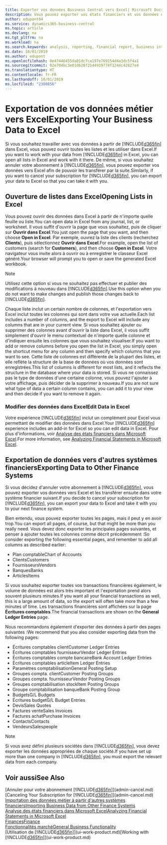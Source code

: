 ```yaml
---
title: Exporter vos données Business Central vers Excel| Microsoft Docs
description: Vous pouvez exporter vos états financiers et vos données de veille économique de Business Central vers Excel, ou ouvrir vos données dans Excel.
author: edupont04
ms.service: dynamics365-business-central
ms.topic: article
ms.devlang: na
ms.tgt_pltfrm: na
ms.workload: na
ms.search.keywords: analysis, reporting, financial report, business intelligence, BI, Excel
ms.date: 10/01/2019
ms.author: edupont
ms.openlocfilehash: 0e47446455da81dc7ca197e769154d4a3dc5f4a1
ms.sourcegitcommit: 02e704bc3e01d62072144919774f1244c42827e4
ms.translationtype: HT
ms.contentlocale: fr-FR
ms.lasthandoff: 10/01/2019
ms.locfileid: "2300856"
---
```

# <a name="exporting-your-business-data-to-excel"></a><span data-ttu-id="0d613-103">Exportation de vos données métier vers Excel</span><span class="sxs-lookup"><span data-stu-id="0d613-103">Exporting Your Business Data to Excel</span></span>
<span data-ttu-id="0d613-104">Si vous souhaitez travailler avec vos données à partir de [!INCLUDE[d365fin](includes/d365fin_md.md)] dans Excel, vous pouvez ouvrir toutes les listes et les utiliser dans Excel.</span><span class="sxs-lookup"><span data-stu-id="0d613-104">If you want to work with your data from [!INCLUDE[d365fin](includes/d365fin_md.md)] in Excel, you can open all lists in Excel and work with it there.</span></span> <span data-ttu-id="0d613-105">De même, si vous souhaitez annuler votre abonnement à [!INCLUDE[d365fin](includes/d365fin_md.md)], vous pouvez exporter vos données vers Excel afin de pouvoir les transférer par la suite.</span><span class="sxs-lookup"><span data-stu-id="0d613-105">Similarly, if you want to cancel your subscription for [!INCLUDE[d365fin](includes/d365fin_md.md)], you can export your data to Excel so that you can take it with you.</span></span>

## <a name="opening-lists-in-excel"></a><span data-ttu-id="0d613-106">Ouverture de listes dans Excel</span><span class="sxs-lookup"><span data-stu-id="0d613-106">Opening Lists in Excel</span></span>
<span data-ttu-id="0d613-107">Vous pouvez ouvrir des données dans Excel à partir de n'importe quelle feuille ou liste.</span><span class="sxs-lookup"><span data-stu-id="0d613-107">You can open data in Excel from any journal, list, or worksheet.</span></span> <span data-ttu-id="0d613-108">Il vous suffit d'ouvrir la page que vous souhaitez, puis de cliquer sur **Ouvrir dans Excel**.</span><span class="sxs-lookup"><span data-stu-id="0d613-108">You just open the page that you want, and then choose **Open in Excel**.</span></span> <span data-ttu-id="0d613-109">Par exemple, ouvrez la liste des clients (recherchez **Clients**), puis sélectionnez **Ouvrir dans Excel**.</span><span class="sxs-lookup"><span data-stu-id="0d613-109">For example, open the list of customers (search for **Customers**), and then choose **Open in Excel**.</span></span> <span data-ttu-id="0d613-110">Votre navigateur vous invite alors à ouvrir ou à enregistrer le classeur Excel généré.</span><span class="sxs-lookup"><span data-stu-id="0d613-110">Your browser will prompt you to open or save the generated Excel workbook.</span></span>  

> [!NOTE]
> <span data-ttu-id="0d613-111">Utilisez cette option si vous ne souhaitez pas effectuer et publier des modifications à nouveau dans [!INCLUDE[d365fin](includes/d365fin_md.md)].</span><span class="sxs-lookup"><span data-stu-id="0d613-111">Use this option when you do not want to make changes and publish those changes back to [!INCLUDE[d365fin](includes/d365fin_md.md)].</span></span>  

<span data-ttu-id="0d613-112">Chaque liste inclut un certain nombre de colonnes, et l'exportation vers Excel inclut toutes les colonnes qui sont dans votre vue actuelle.</span><span class="sxs-lookup"><span data-stu-id="0d613-112">Each list includes a number of columns, and the export to Excel will include any columns that are in your current view.</span></span> <span data-ttu-id="0d613-113">Si vous souhaitez ajouter ou supprimer des colonnes avant d'ouvrir la liste dans Excel, il vous suffit simplement d'ouvrir le menu contextuel de n'importe quelle colonne et d'indiquer ensuite les colonnes que vous souhaitez visualiser.</span><span class="sxs-lookup"><span data-stu-id="0d613-113">If you want to add or remove columns before you open the list in Excel, you simply open the shortcut menu for any column and then specify which columns that you want to see.</span></span> <span data-ttu-id="0d613-114">Cette liste de colonnes est différente de la plupart des listes, et elle reflète la structure de la base de données où vos données sont enregistrées.</span><span class="sxs-lookup"><span data-stu-id="0d613-114">This list of columns is different for most lists, and it reflects the structure in the database where your data is stored.</span></span> <span data-ttu-id="0d613-115">Si vous ne connaissez pas le type de données d'une certaine colonne, vous pouvez l'ajouter à votre affichage, puis décider de la supprimer à nouveau.</span><span class="sxs-lookup"><span data-stu-id="0d613-115">If you are not sure what type of data a certain column contains, you can add it to your view and then decide if you want to remove it again.</span></span>  

### <a name="edit-data-in-excel"></a><span data-ttu-id="0d613-116">Modifier des données dans Excel</span><span class="sxs-lookup"><span data-stu-id="0d613-116">Edit Data in Excel</span></span>
<span data-ttu-id="0d613-117">Votre expérience [!INCLUDE[d365fin](includes/d365fin_md.md)] inclut un complément pour Excel vous permettant de modifier des données dans Excel.</span><span class="sxs-lookup"><span data-stu-id="0d613-117">Your [!INCLUDE[d365fin](includes/d365fin_md.md)] experience includes an add-in for Excel so you can edit data in Excel.</span></span> <span data-ttu-id="0d613-118">Pour plus d'informations, voir [Analyse des états financiers dans Microsoft Excel](finance-analyze-excel.md).</span><span class="sxs-lookup"><span data-stu-id="0d613-118">For more information, see [Analyzing Financial Statements in Microsoft Excel](finance-analyze-excel.md).</span></span>  

## <a name="exporting-data-to-other-finance-systems"></a><span data-ttu-id="0d613-119">Exportation de données vers d'autres systèmes financiers</span><span class="sxs-lookup"><span data-stu-id="0d613-119">Exporting Data to Other Finance Systems</span></span>
<span data-ttu-id="0d613-120">Si vous décidez d'annuler votre abonnement à [!INCLUDE[d365fin](includes/d365fin_md.md)], vous pouvez exporter vos données vers Excel et les transférer ensuite dans votre système financier suivant.</span><span class="sxs-lookup"><span data-stu-id="0d613-120">If you decide to cancel your subscription for [!INCLUDE[d365fin](includes/d365fin_md.md)], you can export your data to Excel and take it with you to your next finance system.</span></span>  

<span data-ttu-id="0d613-121">Bien entendu, vous pouvez exporter toutes les pages, mais il peut y en avoir trop.</span><span class="sxs-lookup"><span data-stu-id="0d613-121">You can export all pages, of course, but that might be more than you really need.</span></span> <span data-ttu-id="0d613-122">Vous devez donc exporter les principales pages suivantes, et penser à ajouter toutes les colonnes comme décrit précédemment :</span><span class="sxs-lookup"><span data-stu-id="0d613-122">So consider exporting the following essential pages, and remember to add all columns as described earlier:</span></span>  

* <span data-ttu-id="0d613-123">Plan comptable</span><span class="sxs-lookup"><span data-stu-id="0d613-123">Chart of Accounts</span></span>  
* <span data-ttu-id="0d613-124">Clients</span><span class="sxs-lookup"><span data-stu-id="0d613-124">Customers</span></span>  
* <span data-ttu-id="0d613-125">Fournisseurs</span><span class="sxs-lookup"><span data-stu-id="0d613-125">Vendors</span></span>  
* <span data-ttu-id="0d613-126">Banques</span><span class="sxs-lookup"><span data-stu-id="0d613-126">Banks</span></span>  
* <span data-ttu-id="0d613-127">Articles</span><span class="sxs-lookup"><span data-stu-id="0d613-127">Items</span></span>  

<span data-ttu-id="0d613-128">Si vous souhaitez exporter toutes vos transactions financières également, le volume de données est alors très important et l'exportation prend alors souvent plusieurs minutes.</span><span class="sxs-lookup"><span data-stu-id="0d613-128">If you want all your financial transactions as well, this is a large amount of data, so the export will often take more than a few minutes of time.</span></span> <span data-ttu-id="0d613-129">Les transactions financières sont affichées sur la page **Écritures comptables**.</span><span class="sxs-lookup"><span data-stu-id="0d613-129">The financial transactions are shown on the **General Ledger Entries** page.</span></span>  

<span data-ttu-id="0d613-130">Nous recommandons également d'exporter des données à partir des pages suivantes :</span><span class="sxs-lookup"><span data-stu-id="0d613-130">We recommend that you also consider exporting data from the following pages:</span></span>  

* <span data-ttu-id="0d613-131">Écritures comptables client</span><span class="sxs-lookup"><span data-stu-id="0d613-131">Customer Ledger Entries</span></span>  
* <span data-ttu-id="0d613-132">Écritures comptables fournisseur</span><span class="sxs-lookup"><span data-stu-id="0d613-132">Vendor Ledger Entries</span></span>  
* <span data-ttu-id="0d613-133">Écritures comptables compte bancaire</span><span class="sxs-lookup"><span data-stu-id="0d613-133">Bank Account Ledger Entries</span></span>  
* <span data-ttu-id="0d613-134">Écritures comptables article</span><span class="sxs-lookup"><span data-stu-id="0d613-134">Item Ledger Entries</span></span>  
* <span data-ttu-id="0d613-135">Paramètres comptabilisation</span><span class="sxs-lookup"><span data-stu-id="0d613-135">General Posting Setup</span></span>  
* <span data-ttu-id="0d613-136">Groupes compta. client</span><span class="sxs-lookup"><span data-stu-id="0d613-136">Customer Posting Groups</span></span>  
* <span data-ttu-id="0d613-137">Groupes compta. fournisseur</span><span class="sxs-lookup"><span data-stu-id="0d613-137">Vendor Posting Groups</span></span>  
* <span data-ttu-id="0d613-138">Groupes comptabilisation stock</span><span class="sxs-lookup"><span data-stu-id="0d613-138">Item Posting Groups</span></span>  
* <span data-ttu-id="0d613-139">Groupe comptabilisation banque</span><span class="sxs-lookup"><span data-stu-id="0d613-139">Bank Posting Group</span></span>  
* <span data-ttu-id="0d613-140">Budgets</span><span class="sxs-lookup"><span data-stu-id="0d613-140">G/L Budgets</span></span>  
* <span data-ttu-id="0d613-141">Écritures budget</span><span class="sxs-lookup"><span data-stu-id="0d613-141">G/L Budget Entries</span></span>  
* <span data-ttu-id="0d613-142">Devis</span><span class="sxs-lookup"><span data-stu-id="0d613-142">Sales Quotes</span></span>  
* <span data-ttu-id="0d613-143">Factures vente</span><span class="sxs-lookup"><span data-stu-id="0d613-143">Sales Invoices</span></span>  
* <span data-ttu-id="0d613-144">Factures achat</span><span class="sxs-lookup"><span data-stu-id="0d613-144">Purchase Invoices</span></span>  
* <span data-ttu-id="0d613-145">Contacts</span><span class="sxs-lookup"><span data-stu-id="0d613-145">Contacts</span></span>  
* <span data-ttu-id="0d613-146">Vendeurs</span><span class="sxs-lookup"><span data-stu-id="0d613-146">Salespeople</span></span>  

> [!NOTE]  
>   <span data-ttu-id="0d613-147">Si vous avez défini plusieurs sociétés dans [!INCLUDE[d365fin](includes/d365fin_md.md)], vous devez exporter les données appropriées de chaque société.</span><span class="sxs-lookup"><span data-stu-id="0d613-147">If you have set up more than one company in [!INCLUDE[d365fin](includes/d365fin_md.md)], you must export the relevant data from each company.</span></span>

## <a name="see-also"></a><span data-ttu-id="0d613-148">Voir aussi</span><span class="sxs-lookup"><span data-stu-id="0d613-148">See Also</span></span>
<span data-ttu-id="0d613-149">[Annuler pour votre abonnement [!INCLUDE[d365fin](includes/d365fin_md.md)]](admin-cancel.md)</span><span class="sxs-lookup"><span data-stu-id="0d613-149">[Canceling Your Subscription for [!INCLUDE[d365fin](includes/d365fin_md.md)]](admin-cancel.md)</span></span>  
[<span data-ttu-id="0d613-150">Importation des données métier à partir d'autres systèmes financiers</span><span class="sxs-lookup"><span data-stu-id="0d613-150">Importing Business Data from Other Finance Systems</span></span>](across-import-data-configuration-packages.md)  
[<span data-ttu-id="0d613-151">Analyse des états financiers dans Microsoft Excel</span><span class="sxs-lookup"><span data-stu-id="0d613-151">Analyzing Financial Statements in Microsoft Excel</span></span>](finance-analyze-excel.md)  
[<span data-ttu-id="0d613-152">Finances</span><span class="sxs-lookup"><span data-stu-id="0d613-152">Finance</span></span>](finance.md)  
[<span data-ttu-id="0d613-153">Fonctionnalités marché</span><span class="sxs-lookup"><span data-stu-id="0d613-153">General Business Functionality</span></span>](ui-across-business-areas.md)  
<span data-ttu-id="0d613-154">[Utilisation de [!INCLUDE[d365fin](includes/d365fin_md.md)]](ui-work-product.md)</span><span class="sxs-lookup"><span data-stu-id="0d613-154">[Working with [!INCLUDE[d365fin](includes/d365fin_md.md)]](ui-work-product.md)</span></span>  
